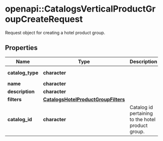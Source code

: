 # openapi::CatalogsVerticalProductGroupCreateRequest

Request object for creating a hotel product group.

## Properties
Name | Type | Description | Notes
------------ | ------------- | ------------- | -------------
**catalog_type** | **character** |  | [Enum: [HOTEL]] 
**name** | **character** |  | 
**description** | **character** |  | [optional] 
**filters** | [**CatalogsHotelProductGroupFilters**](CatalogsHotelProductGroupFilters.md) |  | 
**catalog_id** | **character** | Catalog id pertaining to the hotel product group. | [Pattern: ^\\d+$] 


